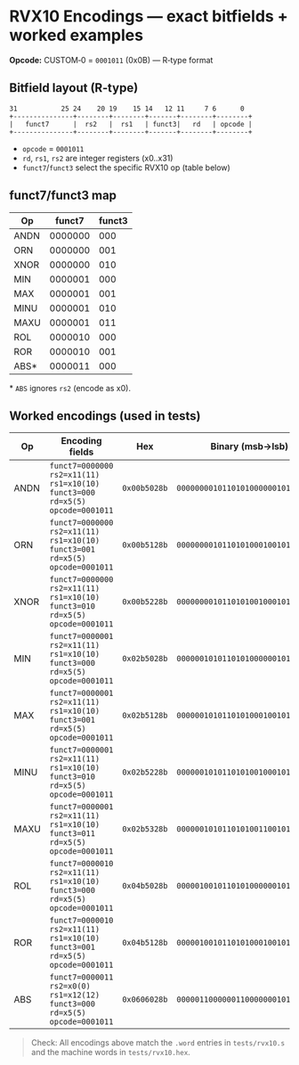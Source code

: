 # RVX10 Encodings — exact bitfields + worked examples

**Opcode:** CUSTOM‑0 = `0001011` (0x0B) — R‑type format

## Bitfield layout (R‑type)

```
31           25 24    20 19    15 14   12 11     7 6      0
+---------------+--------+--------+-------+--------+--------+
|   funct7      |  rs2   |  rs1   | funct3|   rd   | opcode |
+---------------+--------+--------+-------+--------+--------+
```

- `opcode` = `0001011`
- `rd`, `rs1`, `rs2` are integer registers (x0..x31)
- `funct7`/`funct3` select the specific RVX10 op (table below)

## funct7/funct3 map
| Op   | funct7   | funct3 |
|------|----------|--------|
| ANDN | 0000000  | 000    |
| ORN  | 0000000  | 001    |
| XNOR | 0000000  | 010    |
| MIN  | 0000001  | 000    |
| MAX  | 0000001  | 001    |
| MINU | 0000001  | 010    |
| MAXU | 0000001  | 011    |
| ROL  | 0000010  | 000    |
| ROR  | 0000010  | 001    |
| ABS* | 0000011  | 000    |

\* `ABS` ignores `rs2` (encode as x0).
## Worked encodings (used in tests)

| Op | Encoding fields | Hex | Binary (msb→lsb) |
|---|---|---|---|
| ANDN | `funct7=0000000 rs2=x11(11) rs1=x10(10) funct3=000 rd=x5(5) opcode=0001011` | `0x00b5028b` | `00000000101101010000001010001011` |
| ORN | `funct7=0000000 rs2=x11(11) rs1=x10(10) funct3=001 rd=x5(5) opcode=0001011` | `0x00b5128b` | `00000000101101010001001010001011` |
| XNOR | `funct7=0000000 rs2=x11(11) rs1=x10(10) funct3=010 rd=x5(5) opcode=0001011` | `0x00b5228b` | `00000000101101010010001010001011` |
| MIN | `funct7=0000001 rs2=x11(11) rs1=x10(10) funct3=000 rd=x5(5) opcode=0001011` | `0x02b5028b` | `00000010101101010000001010001011` |
| MAX | `funct7=0000001 rs2=x11(11) rs1=x10(10) funct3=001 rd=x5(5) opcode=0001011` | `0x02b5128b` | `00000010101101010001001010001011` |
| MINU | `funct7=0000001 rs2=x11(11) rs1=x10(10) funct3=010 rd=x5(5) opcode=0001011` | `0x02b5228b` | `00000010101101010010001010001011` |
| MAXU | `funct7=0000001 rs2=x11(11) rs1=x10(10) funct3=011 rd=x5(5) opcode=0001011` | `0x02b5328b` | `00000010101101010011001010001011` |
| ROL | `funct7=0000010 rs2=x11(11) rs1=x10(10) funct3=000 rd=x5(5) opcode=0001011` | `0x04b5028b` | `00000100101101010000001010001011` |
| ROR | `funct7=0000010 rs2=x11(11) rs1=x10(10) funct3=001 rd=x5(5) opcode=0001011` | `0x04b5128b` | `00000100101101010001001010001011` |
| ABS | `funct7=0000011 rs2=x0(0) rs1=x12(12) funct3=000 rd=x5(5) opcode=0001011` | `0x0606028b` | `00000110000001100000001010001011` |

> Check: All encodings above match the `.word` entries in `tests/rvx10.s` and the machine words in `tests/rvx10.hex`.
